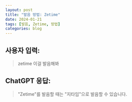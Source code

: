 ```yaml
---
layout: post
title: "발음 방법: Zetime"
date: 2024-01-21
tags: [발음, Zetime, 방법]
categories: blog
---
```


## 사용자 입력:
> zetime 이걸 발음해봐

## ChatGPT 응답:
> "Zetime"를 발음할 때는 "지타임"으로 발음할 수 있습니다.

